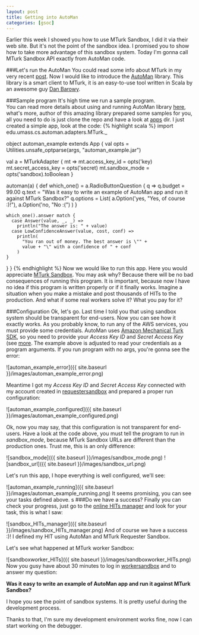 ```yaml
---
layout: post
title: Getting into AutoMan
categories: [gsoc]
---
```


Earlier this week I showed you how to use MTurk Sandbox, I did it via their web site. But it's not the point of the sandbox idea. 
I promised you to show how to take more advantage of this sandbox system. Today I'm gonna call MTurk Sandbox API exactly from
AutoMan code.

###Let's run the AutoMan
You could read some info about MTurk in my very recent [post](http://www.bartoszjanota.com/Amazon%20MTurk%20Sandbox/). 
Now I would like to introduce the [AutoMan](http://emeryberger.com/research/automan/) library.
This library is a smart client to MTurk, it is an easy-to-use tool written in Scala by an awesome guy [Dan Barowy](http://people.cs.umass.edu/~dbarowy/).

###Sample program
It's high time we run a sample program.     
You can read more details about using and running AutoMan library [here](https://github.com/dbarowy/AutoMan#using-automan-in-your-project), what's more, 
author of this amazing library prepared some samples for you, all you need to do is just clone the repo and have a look at [apps](https://github.com/dbarowy/AutoMan/tree/master/apps) dir.
I just created a simple app, look at the code:
{% highlight scala %}
import edu.umass.cs.automan.adapters.MTurk._

object automan_example extends App {
  val opts = Utilities.unsafe_optparse(args, "automan_example.jar")

  val a = MTurkAdapter { mt =>
    mt.access_key_id = opts('key)
    mt.secret_access_key = opts('secret)
    mt.sandbox_mode = opts('sandbox).toBoolean
  }

  automan(a) {
    def which_one() = a.RadioButtonQuestion { q =>
      q.budget = 99.00
      q.text = "Was it easy to write an example of AutoMan app and run it against MTurk Sandbox?"
      q.options = List(
        a.Option('yes, "Yes, of course :)!"),
        a.Option('no, "No :(")
      )
    }

    which_one().answer match {
      case Answer(value, _, _) =>
        println("The answer is: " + value)
      case LowConfidenceAnswer(value, cost, conf) =>
        println(
          "You ran out of money. The best answer is \"" +
          value + "\" with a confidence of " + conf
        )
    }
  }
}
{% endhighlight %}
Now we would like to run this app. Here you would appreciate [MTurk Sandbox](https://requestersandbox.mturk.com). 
You may ask why? Because there will be no bad consequences of running this program.
It is important, because now I have no idea if this program is written properly or if it finally works.
Imagine a situation when you make a mistake and post thousands of HITs to the production. And what if some real workers solve it?
What you pay for it?

###Configuration
Ok, let's go. Last time I told you that using sandbox system should be transparent for end-users. Now you can see how it exactly works.
As you probably know, to run any of the AWS services, you must provide some credentials. 
AutoMan uses [Amazon Mechanical Turk SDK](http://docs.aws.amazon.com/AWSMechTurk/latest/AWSMechanicalTurkGettingStartedGuide/Welcome.html),
so you need to provide your *Access Key ID* and *Secret Access Key* (see [more](http://aws.amazon.com/security-credentials).
The example above is adjusted to read your credentials as a program arguments. If you run program with no args, you're gonna see the error:

![automan_example_error]({{ site.baseurl }}/images/automan_example_error.png)

Meantime I got my *Access Key ID* and *Secret Access Key* connected with my account created in [requestersandbox](https://requestersandbox.mturk.com)
and prepared a proper run configuration:

![automan_example_configured]({{ site.baseurl }}/images/automan_example_configured.png)

Ok, now you may say, that this configuration is not transparent for end-users. Have a look at the code above, you must tell the program to run in *sandbox_mode*, because MTurk Sandbox URLs are different than the production ones. 
Trust me, this is an only difference:

![sandbox_mode]({{ site.baseurl }}/images/sandbox_mode.png)
![sandbox_url]({{ site.baseurl }}/images/sandbox_url.png)

Let's run this app, I hope everything is well configured, we'll see:

![automan_example_running]({{ site.baseurl }}/images/automan_example_running.png)
It seems promising, you can see your tasks defined above.
s
###Do we have a success?
Finally you can check your progress, just go to the [online HITs manager](https://requestersandbox.mturk.com/mturk/manageHITs) and look for your task,
this is what I saw:

![sandbox_HITs_manager]({{ site.baseurl }}/images/sandbox_HITs_manager.png)
And of course we have a success :)! I defined my HIT using AutoMan and MTurk Requester Sandbox. 

Let's see what happened at MTurk worker Sandbox:

![sandboxworker_HITs]({{ site.baseurl }}/images/sandboxworker_HITs.png)
Now you gusy have about 30 minutes to log in [workersandbox](https://workersandbox.mturk.com) and to answer my question:

**Was it easy to write an example of AutoMan app and run it against MTurk Sandbox?**

I hope you see the point of sandbox systems. It is pretty useful during the development process.

Thanks to that, I'm sure my development environment works fine, now I can start working on the debugger.






